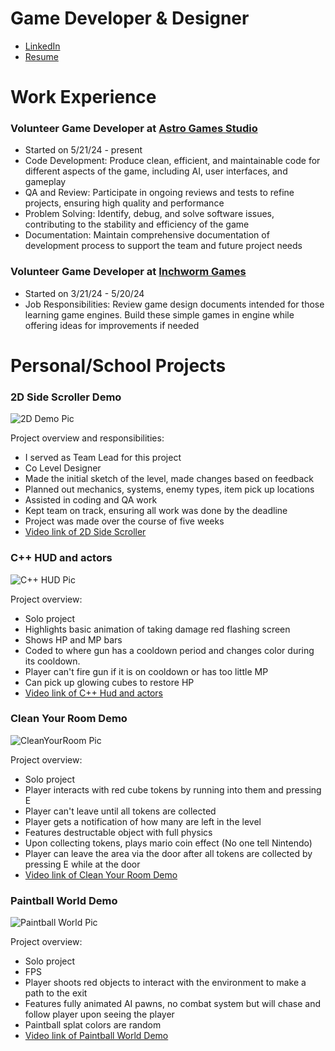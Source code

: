 <h1>Game Developer & Designer</h1>

- [LinkedIn](https://www.linkedin.com/in/michael-mccardell-964955246/)
- [Resume](https://github.com/MichaelMcCardell/MichaelMcCardell.github.io/blob/main/Assets/img/Michael_McCardell_Resume.pdf)
  
<h1>Work Experience</h1>


### Volunteer Game Developer at [Astro Games Studio](https://www.linkedin.com/company/astrogamestudio/)
- Started on 5/21/24 - present
- Code Development: Produce clean, efficient, and maintainable code for different aspects of the game, including AI, user interfaces, and gameplay
- QA and Review: Participate in ongoing reviews and tests to refine projects, ensuring high quality and performance
- Problem Solving: Identify, debug, and solve software issues, contributing to the stability and efficiency of the game
- Documentation: Maintain comprehensive documentation of development process to support the team and future project needs

### Volunteer Game Developer at [Inchworm Games](https://www.linkedin.com/company/inchwormgames/)
- Started on 3/21/24 - 5/20/24
- Job Responsibilities: Review game design documents intended for those learning game engines. Build these simple games in engine while offering ideas for improvements if needed

<h1> Personal/School Projects </h1>

### 2D Side Scroller Demo

![2D Demo Pic](https://github.com/MichaelMcCardell/MichaelMcCardell.github.io/assets/159820419/154941dd-7fa3-4b83-8b6a-da34ad6d42bd)

Project overview and responsibilities: 
- I served as Team Lead for this project
- Co Level Designer
- Made the initial sketch of the level, made changes based on feedback
- Planned out mechanics, systems, enemy types, item pick up locations
- Assisted in coding and QA work
- Kept team on track, ensuring all work was done by the deadline
- Project was made over the course of five weeks
- [Video link of 2D Side Scroller](https://www.youtube.com/watch?v=KP_exP3hImA&t=7s&ab_channel=MichaelMcCardell)
  
### C++ HUD and actors  

![C++ HUD Pic](https://github.com/MichaelMcCardell/MichaelMcCardell.github.io/assets/159820419/56f549d8-c603-4844-8d5a-15f8581bf492)

Project overview: 
- Solo project
- Highlights basic animation of taking damage red flashing screen
- Shows HP and MP bars
- Coded to where gun has a cooldown period and changes color during its cooldown.
- Player can't fire gun if it is on cooldown or has too little MP
- Can pick up glowing cubes to restore HP
- [Video link of C++ Hud and actors](https://www.youtube.com/watch?v=n6VMrL1VW34&ab_channel=MichaelMcCardell)

### Clean Your Room Demo

![CleanYourRoom Pic](https://github.com/MichaelMcCardell/MichaelMcCardell.github.io/assets/159820419/3815cb30-1ac9-4970-9c1d-c80e9255e5b5)

Project overview: 
- Solo project
- Player interacts with red cube tokens by running into them and pressing E
- Player can't leave until all tokens are collected
- Player gets a notification of how many are left in the level
- Features destructable object with full physics
- Upon collecting tokens, plays mario coin effect (No one tell Nintendo)
- Player can leave the area via the door after all tokens are collected by pressing E while at the door
- [Video link of Clean Your Room Demo](https://www.youtube.com/watch?v=oBb7NASvZ_0&ab_channel=MichaelMcCardell)
  
### Paintball World Demo 

![Paintball World Pic](https://github.com/MichaelMcCardell/MichaelMcCardell.github.io/assets/159820419/52d5cbc2-f24a-4658-b4c8-03d8100a0ac3)

Project overview: 
- Solo project
- FPS
- Player shoots red objects to interact with the environment to make a path to the exit
- Features fully animated AI pawns, no combat system but will chase and follow player upon seeing the player
- Paintball splat colors are random 
- [Video link of Paintball World Demo](https://www.youtube.com/watch?v=wZSvrv_0dvc&ab_channel=MichaelMcCardell)

